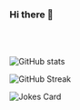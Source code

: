 ### Hi there 👋

<br />
<br />

![GitHub stats](https://github-readme-stats.vercel.app/api?username=gimmyxd&count_private=true&show_icons=true)

![GitHub Streak](https://github-readme-streak-stats.herokuapp.com/?user=gimmyxd&ring=5b97f3&currStreakLabel=3881ed&fire=5b97f3)

![Jokes Card](https://readme-jokes.vercel.app/api?hideBorder&theme=react&bgColor=%23fffefe&qColor=%2325252c&aColor=%233081ec)



<!--
**gimmyxd/gimmyxd** is a ✨ _special_ ✨ repository because its `README.md` (this file) appears on your GitHub profile.

Here are some ideas to get you started:

- 🔭 I’m currently working on ...
- 🌱 I’m currently learning ...
- 👯 I’m looking to collaborate on ...
- 🤔 I’m looking for help with ...
- 💬 Ask me about ...
- 📫 How to reach me: ...
- 😄 Pronouns: ...
- ⚡ Fun fact: ...
-->
